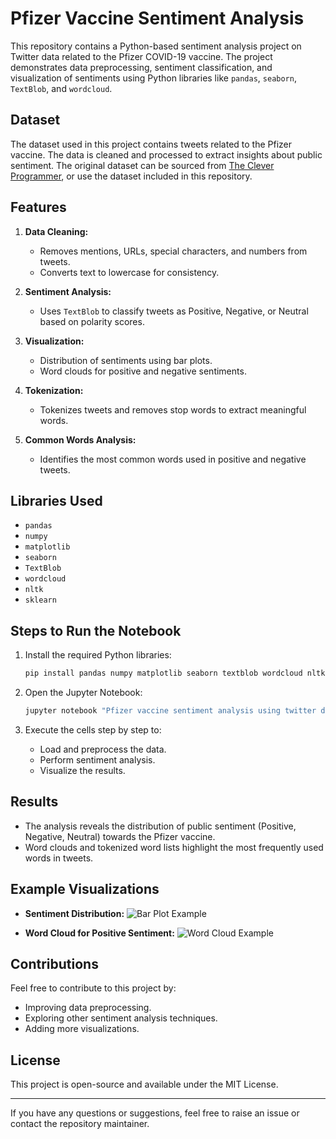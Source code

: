 
# Pfizer Vaccine Sentiment Analysis

This repository contains a Python-based sentiment analysis project on Twitter data related to the Pfizer COVID-19 vaccine. The project demonstrates data preprocessing, sentiment classification, and visualization of sentiments using Python libraries like `pandas`, `seaborn`, `TextBlob`, and `wordcloud`.

## Dataset

The dataset used in this project contains tweets related to the Pfizer vaccine. The data is cleaned and processed to extract insights about public sentiment. The original dataset can be sourced from [The Clever Programmer](https://thecleverprogrammer.com/2021/10/12/pfizer-vaccine-sentiment-analysis-using-python/), or use the dataset included in this repository.

## Features

1. **Data Cleaning:**
   - Removes mentions, URLs, special characters, and numbers from tweets.
   - Converts text to lowercase for consistency.

2. **Sentiment Analysis:**
   - Uses `TextBlob` to classify tweets as Positive, Negative, or Neutral based on polarity scores.

3. **Visualization:**
   - Distribution of sentiments using bar plots.
   - Word clouds for positive and negative sentiments.

4. **Tokenization:**
   - Tokenizes tweets and removes stop words to extract meaningful words.

5. **Common Words Analysis:**
   - Identifies the most common words used in positive and negative tweets.

## Libraries Used

- `pandas`
- `numpy`
- `matplotlib`
- `seaborn`
- `TextBlob`
- `wordcloud`
- `nltk`
- `sklearn`

## Steps to Run the Notebook

1. Install the required Python libraries:
   ```bash
   pip install pandas numpy matplotlib seaborn textblob wordcloud nltk scikit-learn
   ```

2. Open the Jupyter Notebook:
   ```bash
   jupyter notebook "Pfizer vaccine sentiment analysis using twitter data.ipynb"
   ```

3. Execute the cells step by step to:
   - Load and preprocess the data.
   - Perform sentiment analysis.
   - Visualize the results.

## Results

- The analysis reveals the distribution of public sentiment (Positive, Negative, Neutral) towards the Pfizer vaccine.
- Word clouds and tokenized word lists highlight the most frequently used words in tweets.

## Example Visualizations

- **Sentiment Distribution:**
  ![Bar Plot Example](example_bar_plot.png)

- **Word Cloud for Positive Sentiment:**
  ![Word Cloud Example](example_wordcloud_positive.png)

## Contributions

Feel free to contribute to this project by:
- Improving data preprocessing.
- Exploring other sentiment analysis techniques.
- Adding more visualizations.

## License

This project is open-source and available under the MIT License.

---

If you have any questions or suggestions, feel free to raise an issue or contact the repository maintainer.
